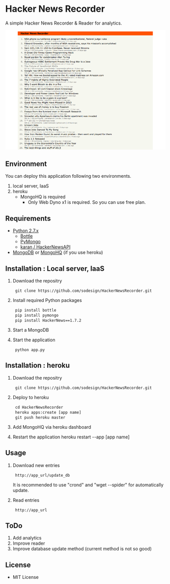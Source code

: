 # Hacker News Recorder

A simple Hacker News Recorder & Reader for analytics.

![screen1](./hnrec.png)

## Environment

You can deploy this application following two environments.

1. local server, IaaS
2. heroku
	- MongoHQ is required
        - Only Web Dyno x1 is required. So you can use free plan.

## Requirements

- [Python 2.7.x](http://www.python.org)
    - [Bottle](http://bottlepy.org/docs/dev/)
    - [PyMongo](https://pypi.python.org/pypi/pymongo/)
    - [karan / HackerNewsAPI](https://github.com/karan/HackerNewsAPI)
- [MongoDB](http://www.mongodb.org) or [MongoHQ](http://www.mongohq.com/home) (if you use heroku)

## Installation : Local server, IaaS

1. Download the repositry
         
        git clone https://github.com/sodesign/HackerNewsRecorder.git

2. Install required Python packages

        pip install bottle
        pip install pymongo
        pip install HackerNews==1.7.2

3. Start a MongoDB

4. Start the application

        python app.py

## Installation : heroku

1. Download the repositry
        
        git clone https://github.com/sodesign/HackerNewsRecorder.git

2. Deploy to heroku

        cd HackerNewsRecorder
        heroku apps:create [app name]
        git push heroku master

3. Add MongoHQ via heroku dashboard

4. Restart the application
        heroku restart --app [app name]


## Usage

1. Download new entries

        http://app_url/update_db

    It is recommended to use "crond" and "wget --spider" for automatically update.

2. Read entries

        http://app_url

## ToDo

1. Add analytics
2. Improve reader
3. Improve database update method (current method is not so good)

## License

- MIT License

